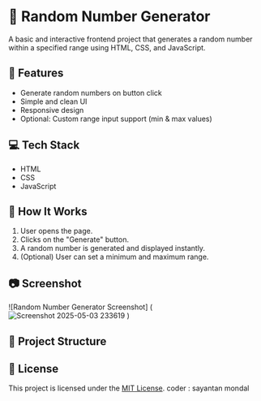 # 🎲 Random Number Generator

A basic and interactive frontend project that generates a random number within a specified range using HTML, CSS, and JavaScript.

## 🌟 Features

- Generate random numbers on button click
- Simple and clean UI
- Responsive design
- Optional: Custom range input support (min & max values)

## 💻 Tech Stack

- HTML
- CSS
- JavaScript

## 🚀 How It Works

1. User opens the page.
2. Clicks on the "Generate" button.
3. A random number is generated and displayed instantly.
4. (Optional) User can set a minimum and maximum range.

## 📷 Screenshot

![Random Number Generator Screenshot] (![Screenshot 2025-05-03 233619](https://github.com/user-attachments/assets/2140257f-b569-4684-a5ca-2c0b5be86dee)
)<!-- Replace with actual screenshot path -->

## 📁 Project Structure
## 📄 License

This project is licensed under the [MIT License](LICENSE).
coder : sayantan mondal 
